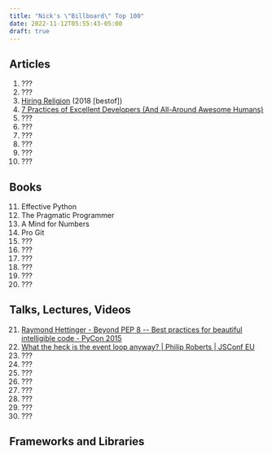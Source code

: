 ```yaml
---
title: "Nick's \"Billboard\" Top 100"
date: 2022-11-12T05:55:43-05:00
draft: true
---
```


## Articles

1. ???
2. ???
3. [Hiring Religion](https://paulenglish.com/hiring.html) (2018 [bestof])
4. [7 Practices of Excellent Developers (And All-Around Awesome Humans)](https://dev.to/krgrs/7-practices-of-excellent-developers-and-all-around-awesome-humans-e1n)
5. ???
6. ???
7. ???
8. ???
9. ???
10. ???

## Books
11. Effective Python
1. The Pragmatic Programmer
1. A Mind for Numbers
1. Pro Git
1. ???
1. ???
1. ???
1. ???
1. ???
1. ???

## Talks, Lectures, Videos

21. [Raymond Hettinger - Beyond PEP 8 -- Best practices for beautiful intelligible code - PyCon 2015](https://www.youtube.com/watch?v=wf-BqAjZb8M)
1. [ What the heck is the event loop anyway? | Philip Roberts | JSConf EU ](https://www.youtube.com/watch?v=8aGhZQkoFbQ)
1. ???
1. ???
1. ???
1. ???
1. ???
1. ???
1. ???
1. ???

## Frameworks and Libraries
